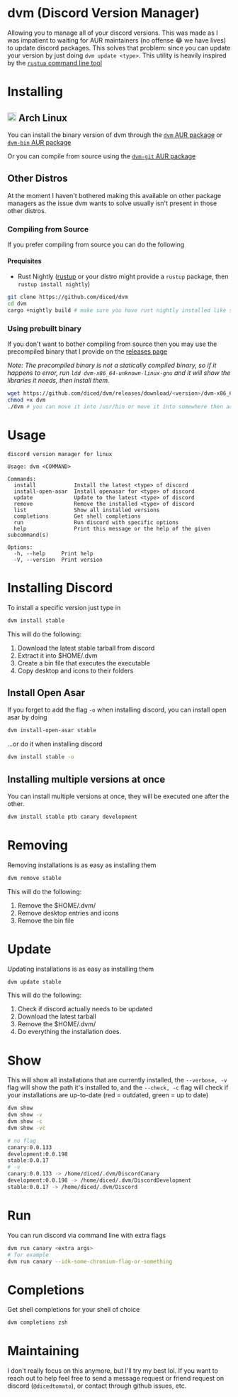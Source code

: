 # dvm (Discord Version Manager)
Allowing you to manage all of your discord versions. This was made as I was impatient to waiting for AUR maintainers (no offense 😂 we have lives) to update discord packages. This solves that problem: since you can update your version by just doing `dvm update <type>`. This utility is heavily inspired by the [`rustup` command line tool](https://rustup.rs)

# Installing
## <img src="https://www.vectorlogo.zone/logos/archlinux/archlinux-icon.svg" height="20"/> Arch Linux
You can install the binary version of dvm through the [`dvm` AUR package](https://aur.archlinux.org/packages/dvm) or [`dvm-bin` AUR package](https://aur.archlinux.org/packages/dvm-bin)

Or you can compile from source using the [`dvm-git` AUR package](https://aur.archlinux.org/packages/dvm)

## Other Distros
At the moment I haven't bothered making this available on other package managers as the issue dvm wants to solve usually isn't present in those other distros.

### Compiling from Source
If you prefer compiling from source you can do the following

#### Prequisites
* Rust Nightly ([rustup](https://rustup.rs) or your distro might provide a `rustup` package, then `rustup install nightly`)
```sh
git clone https://github.com/diced/dvm
cd dvm
cargo +nightly build # make sure you have rust nightly installed like stated above
```

### Using prebuilt binary
If you don't want to bother compiling from source then you may use the precompiled binary that I provide on the [releases page](https://github.com/diced/dvm/releases)

*Note: The precompiled binary is not a statically compiled binary, so if it happens to error, run `ldd dvm-x86_64-unknown-linux-gnu` and it will show the libraries it needs, then install them.*

```sh
wget https://github.com/diced/dvm/releases/download/<version>/dvm-x86_64-unknown-linux-gnu
chmod +x dvm
./dvm # you can move it into /usr/bin or move it into somewhere then add it to $PATH
```
# Usage
```
discord version manager for linux

Usage: dvm <COMMAND>

Commands:
  install            Install the latest <type> of discord
  install-open-asar  Install openasar for <type> of discord
  update             Update to the latest <type> of discord
  remove             Remove the installed <type> of discord
  list               Show all installed versions
  completions        Get shell completions
  run                Run discord with specific options
  help               Print this message or the help of the given subcommand(s)

Options:
  -h, --help     Print help
  -V, --version  Print version
```

# Installing Discord
To install a specific version just type in
```sh
dvm install stable
```
This will do the following:
1. Download the latest stable tarball from discord
2. Extract it into $HOME/.dvm
3. Create a bin file that executes the executable
4. Copy desktop and icons to their folders

## Install Open Asar
If you forget to add the flag `-o` when installing discord, you can install open asar by doing
```sh
dvm install-open-asar stable
```
...or do it when installing discord
```sh
dvm install stable -o
```

## Installing multiple versions at once
You can install multiple versions at once, they will be executed one after the other.
```sh
dvm install stable ptb canary development
```

# Removing
Removing installations is as easy as installing them
```sh
dvm remove stable
```
This will do the following:
1. Remove the $HOME/.dvm/<installation type>
2. Remove desktop entries and icons
3. Remove the bin file

# Update
Updating installations is as easy as installing them
```sh
dvm update stable
```
This will do the following:
1. Check if discord actually needs to be updated
2. Download the latest tarball
3. Remove the $HOME/.dvm/<installation type>
4. Do everything the installation does.

# Show
This will show all installations that are currently installed, the `--verbose, -v` flag will show the path it's installed to, and the `--check, -c` flag will check if your installations are up-to-date (red = outdated, green = up to date)
```sh
dvm show
dvm show -v
dvm show -c
dvm show -vc
```
```sh
# no flag
canary:0.0.133
development:0.0.198
stable:0.0.17
# -v
canary:0.0.133 -> /home/diced/.dvm/DiscordCanary
development:0.0.198 -> /home/diced/.dvm/DiscordDevelopment
stable:0.0.17 -> /home/diced/.dvm/Discord
```

# Run
You can run discord via command line with extra flags
```sh
dvm run canary <extra args>
# for example
dvm run canary --idk-some-chromium-flag-or-something
```

# Completions
Get shell completions for your shell of choice
```sh
dvm completions zsh
```


# Maintaining
I don't really focus on this anymore, but I'll try my best lol. If you want to reach out to help feel free to send a message request or friend request on discord (`@dicedtomato`), or contact through github issues, etc.